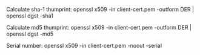 Calculate sha-1 thumprint:
openssl x509 -in client-cert.pem -outform DER | openssl dgst -sha1

Calculate md5 thumprint:
openssl x509 -in client-cert.pem -outform DER | openssl dgst -md5

Serial number:
openssl x509 -in  client-cert.pem -noout -serial
